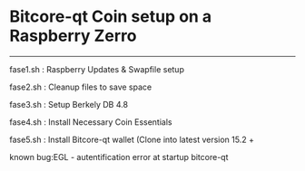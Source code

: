 # Bitcore-qt Coin setup on a Raspberry Zerro
-----------------------------------------------------------

fase1.sh : Raspberry Updates & Swapfile setup

fase2.sh : Cleanup files to save space

fase3.sh : Setup Berkely DB 4.8

fase4.sh : Install Necessary Coin Essentials

fase5.sh : Install Bitcore-qt wallet (Clone into latest version 15.2 +

known bug:EGL - autentification error at startup bitcore-qt


